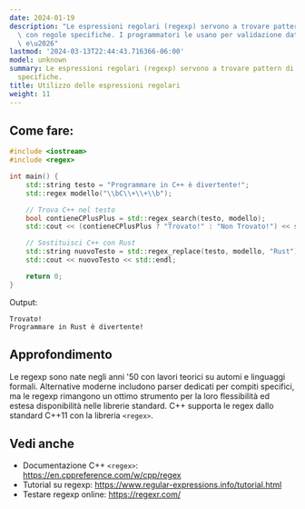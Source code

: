 ```yaml
---
date: 2024-01-19
description: "Le espressioni regolari (regexp) servono a trovare pattern di testo\
  \ con regole specifiche. I programmatori le usano per validazione dati, ricerca\
  \ e\u2026"
lastmod: '2024-03-13T22:44:43.716366-06:00'
model: unknown
summary: Le espressioni regolari (regexp) servono a trovare pattern di testo con regole
  specifiche.
title: Utilizzo delle espressioni regolari
weight: 11
---
```


## Come fare:
```C++
#include <iostream>
#include <regex>

int main() {
    std::string testo = "Programmare in C++ è divertente!";
    std::regex modello("\\bC\\+\\+\\b");

    // Trova C++ nel testo
    bool contieneCPlusPlus = std::regex_search(testo, modello);
    std::cout << (contieneCPlusPlus ? "Trovato!" : "Non Trovato!") << std::endl;

    // Sostituisci C++ con Rust
    std::string nuovoTesto = std::regex_replace(testo, modello, "Rust");
    std::cout << nuovoTesto << std::endl;

    return 0;
}
```

Output:
```
Trovato!
Programmare in Rust è divertente!
```

## Approfondimento
Le regexp sono nate negli anni '50 con lavori teorici su automi e linguaggi formali. Alternative moderne includono parser dedicati per compiti specifici, ma le regexp rimangono un ottimo strumento per la loro flessibilità ed estesa disponibilità nelle librerie standard. C++ supporta le regex dallo standard C++11 con la libreria `<regex>`.

## Vedi anche
- Documentazione C++ `<regex>`: https://en.cppreference.com/w/cpp/regex
- Tutorial su regexp: https://www.regular-expressions.info/tutorial.html
- Testare regexp online: https://regexr.com/
